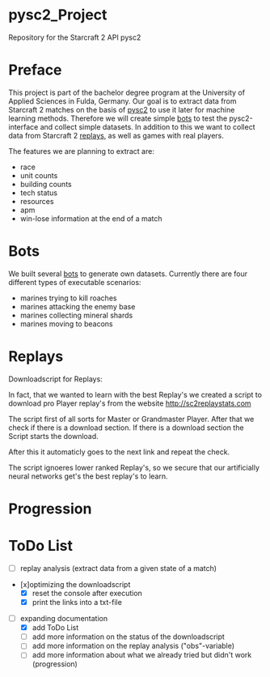 # pysc2_Project
Repository for the Starcraft 2 API pysc2

# Preface

This project is part of the bachelor degree program at the University of Applied Sciences in Fulda, Germany.
Our goal is to extract data from Starcraft 2 matches on the basis of [pysc2](https://github.com/deepmind/pysc2 "pysc2") to use it later for machine learning methods.
Therefore we will create simple [bots](https://github.com/TheFabulousFabi/pysc2_Project/tree/master/bots "bots") to test the pysc2-interface and collect simple datasets. In addition to this we want
to collect data from Starcraft 2 [replays](https://github.com/TheFabulousFabi/pysc2_Project/tree/master/replay "replays"), as well as games with real players.

The features we are planning to extract are:
* race
* unit counts
* building counts
* tech status
* resources
* apm
* win-lose information at the end of a match

# Bots

We built several [bots](https://github.com/TheFabulousFabi/pysc2_Project/tree/master/bots "bots") to generate own datasets. Currently there are four different types of executable scenarios:
* marines trying to kill roaches
* marines attacking the enemy base
* marines collecting mineral shards
* marines moving to beacons

# Replays

Downloadscript for Replays:

In fact, that we wanted to learn with the best Replay's we created a script to download 
pro Player replay's from the website http://sc2replaystats.com

The script first of all sorts for Master or Grandmaster Player. After that we check
if there is a download section. If there is a download section the Script starts the download.

After this it automaticly goes to the next link and repeat the check.

The script ignoeres lower ranked Replay's, so we secure that our 
artificially neural networks get's the best replay's to learn.

# Progression

# ToDo List

* [ ] replay analysis (extract data from a given state of a match)
* [x]optimizing the downloadscript
  - [x] reset the console after execution
  - [x] print the links into a txt-file
* [ ] expanding documentation
  - [x] add ToDo List
  - [ ] add more information on the status of the downloadscript
  - [ ] add more information on the replay analysis ("obs"-variable)
  - [ ] add more information about what we already tried but didn't work (progression)
